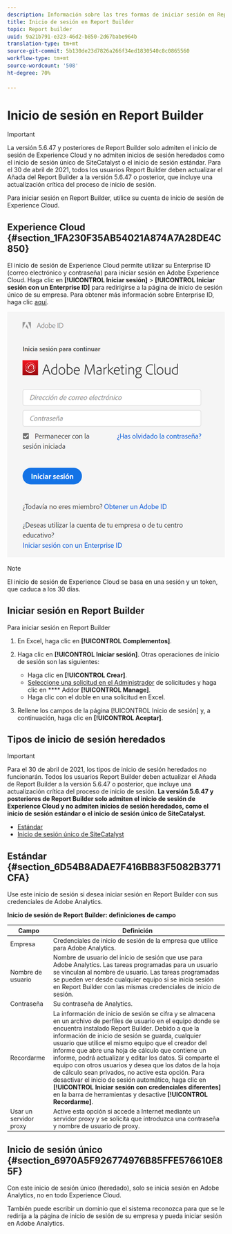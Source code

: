 ```yaml
---
description: Información sobre las tres formas de iniciar sesión en Report Builder.
title: Inicio de sesión en Report Builder
topic: Report builder
uuid: 9a21b791-e323-46d2-b850-2d67babe964b
translation-type: tm+mt
source-git-commit: 5b130de23d7826a266f34ed1830540c8c0865560
workflow-type: tm+mt
source-wordcount: '508'
ht-degree: 70%

---
```



# Inicio de sesión en Report Builder

>[!IMPORTANT]
>
>La versión 5.6.47 y posteriores de Report Builder solo admiten el inicio de sesión de Experience Cloud y no admiten inicios de sesión heredados como el inicio de sesión único de SiteCatalyst o el inicio de sesión estándar. Para el 30 de abril de 2021, todos los usuarios Report Builder deben actualizar el Añada del Report Builder a la versión 5.6.47 o posterior, que incluye una actualización crítica del proceso de inicio de sesión.

Para iniciar sesión en Report Builder, utilice su cuenta de inicio de sesión de Experience Cloud.

## Experience Cloud {#section_1FA230F35AB54021A874A7A28DE4C850}

El inicio de sesión de Experience Cloud permite utilizar su Enterprise ID (correo electrónico y contraseña) para iniciar sesión en Adobe Experience Cloud. Haga clic en **[!UICONTROL Iniciar sesión]** > **[!UICONTROL Iniciar sesión con un Enterprise ID]** para redirigirse a la página de inicio de sesión único de su empresa. Para obtener más información sobre Enterprise ID, haga clic [aquí](https://helpx.adobe.com/es/enterprise/kb/enterprise-id-faq.html#whatis).

![](assets/adobe_id_login.png)

>[!NOTE]
>
>El inicio de sesión de Experience Cloud se basa en una sesión y un token, que caduca a los 30 días.

## Iniciar sesión en Report Builder

Para iniciar sesión en Report Builder

1. En Excel, haga clic en **[!UICONTROL Complementos]**.
1. Haga clic en **[!UICONTROL Iniciar sesión]**. Otras operaciones de inicio de sesión son las siguientes:

   * Haga clic en **[!UICONTROL Crear]**.
   * [Seleccione una solicitud en el Administrador](/help/analyze/report-builder/manage-requests/r-arb-manage-requests.md) de solicitudes y haga clic en  **** Addor  **[!UICONTROL Manage]**.
   * Haga clic con el doble en una solicitud en Excel.

1. Rellene los campos de la página [!UICONTROL Inicio de sesión] y, a continuación, haga clic en **[!UICONTROL Aceptar]**.

## Tipos de inicio de sesión heredados

>[!IMPORTANT]
>
>Para el 30 de abril de 2021, los tipos de inicio de sesión heredados no funcionarán. Todos los usuarios Report Builder deben actualizar el Añada de Report Builder a la versión 5.6.47 o posterior, que incluye una actualización crítica del proceso de inicio de sesión. **La versión 5.6.47 y posteriores de Report Builder solo admiten el inicio de sesión de Experience Cloud y no admiten inicios de sesión heredados, como el inicio de sesión estándar o el inicio de sesión único de SiteCatalyst.**

<!-- ![](assets/login_screen.png) -->

* [Estándar](/help/analyze/report-builder/setup/login.md#section_6D54B8ADAE7F416BB83F5082B3771CFA)
* [Inicio de sesión único de SiteCatalyst](/help/analyze/report-builder/setup/login.md#section_6970A5F926774976B85FFE576610E85F)

## Estándar {#section_6D54B8ADAE7F416BB83F5082B3771CFA}

Use este inicio de sesión si desea iniciar sesión en Report Builder con sus credenciales de Adobe Analytics.

**Inicio de sesión de Report Builder: definiciones de campo**

| Campo | Definición |
|--- |--- |
| Empresa | Credenciales de inicio de sesión de la empresa que utilice para Adobe Analytics. |
| Nombre de usuario | Nombre de usuario del inicio de sesión que use para Adobe Analytics. Las tareas programadas para un usuario se vinculan al nombre de usuario. Las tareas programadas se pueden ver desde cualquier equipo si se inicia sesión en Report Builder con las mismas credenciales de inicio de sesión. |
| Contraseña | Su contraseña de Analytics. |
| Recordarme | La información de inicio de sesión se cifra y se almacena en un archivo de perfiles de usuario en el equipo donde se encuentra instalado Report Builder. Debido a que la información de inicio de sesión se guarda, cualquier usuario que utilice el mismo equipo que el creador del informe que abre una hoja de cálculo que contiene un informe, podrá actualizar y editar los datos. Si comparte el equipo con otros usuarios y desea que los datos de la hoja de cálculo sean privados, no active esta opción.  Para desactivar el inicio de sesión automático, haga clic en **[!UICONTROL Iniciar sesión con credenciales diferentes]** en la barra de herramientas y desactive **[!UICONTROL Recordarme]**. |
| Usar un servidor proxy | Active esta opción si accede a Internet mediante un servidor proxy y se solicita que introduzca una contraseña y nombre de usuario de proxy. |

## Inicio de sesión único {#section_6970A5F926774976B85FFE576610E85F}

Con este inicio de sesión único (heredado), solo se inicia sesión en Adobe Analytics, no en todo Experience Cloud.

También puede escribir un dominio que el sistema reconozca para que se le redirija a la página de inicio de sesión de su empresa y pueda iniciar sesión en Adobe Analytics.
